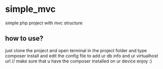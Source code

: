 # simple_mvc
simple php project with mvc structure

## how to use?
just clone the project and open terminal in the project folder and type composer install
and edit the config file to add ur db info and ur virtualhost url
// make sure that u have the composer installed on ur device
enjoy :)
